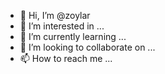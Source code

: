 - 👋 Hi, I’m @zoylar
- 👀 I’m interested in ...
- 🌱 I’m currently learning ...
- 💞️ I’m looking to collaborate on ...
- 📫 How to reach me ...

<!---
zoylar/zoylar is a ✨ special ✨ repository because its `README.md` (this file) appears on your GitHub profile.
You can click the Preview link to take a look at your changes.
--->
